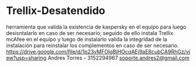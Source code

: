 # Trellix-Desatendido
herramienta que valida la existencia de kaspersky en el equipo para luego desisntalarlo en caso de ser necesario; seguido de ello instala Trellix mcAfee  en el equipo y luego de instalarlo valida la integridad de la instalación para reinstalar los complementos en caso de ser necesario.
https://drive.google.com/file/d/1p23vMFOlgBjHOcqAEj9aE8cubCA9RhGz/view?usp=sharing
Andres Torres - 3152294967 soporte.andres2@gmail.com

